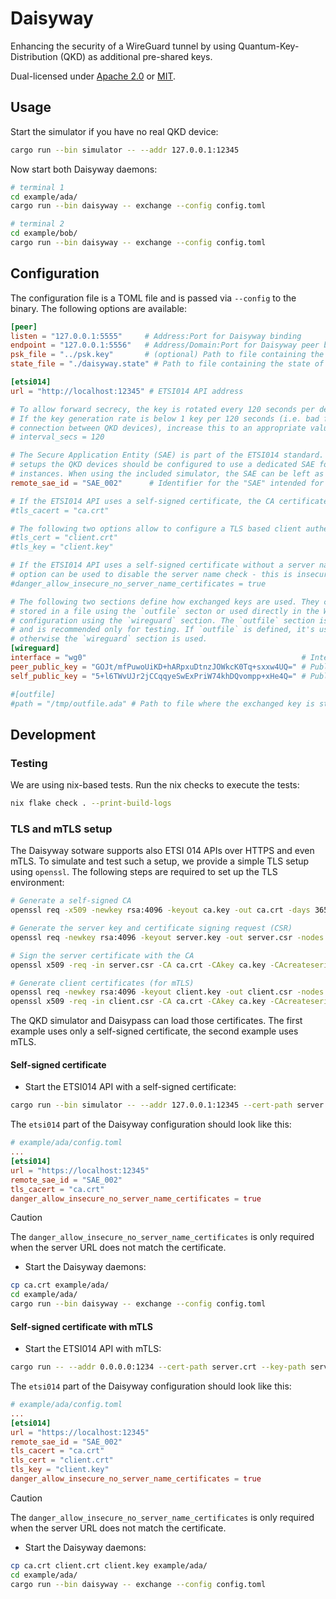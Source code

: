 # Daisyway

Enhancing the security of a WireGuard tunnel by using Quantum-Key-Distribution (QKD) as additional pre-shared keys.

Dual-licensed under [Apache 2.0](LICENSE-APACHE) or [MIT](LICENSE-MIT).

## Usage

Start the simulator if you have no real QKD device:

```bash
cargo run --bin simulator -- --addr 127.0.0.1:12345
```

Now start both Daisyway daemons:

```bash
# terminal 1
cd example/ada/
cargo run --bin daisyway -- exchange --config config.toml

# terminal 2
cd example/bob/
cargo run --bin daisyway -- exchange --config config.toml
```

## Configuration

The configuration file is a TOML file and is passed via `--config` to the binary. The following options are available:

```toml
[peer]
listen = "127.0.0.1:5555"     # Address:Port for Daisyway binding
endpoint = "127.0.0.1:5556"   # Address/Domain:Port for Daisyway peer binding
psk_file = "../psk.key"       # (optional) Path to file containing the pre-shared key
state_file = "./daisyway.state" # Path to file containing the state of the Daisyway

[etsi014]
url = "http://localhost:12345" # ETSI014 API address

# To allow forward secrecy, the key is rotated every 120 seconds per default.
# If the key generation rate is below 1 key per 120 seconds (i.e. bad fiber cable
# connection between QKD devices), increase this to an appropriate value.
# interval_secs = 120

# The Secure Application Entity (SAE) is part of the ETSI014 standard. In production
# setups the QKD devices should be configured to use a dedicated SAE for the Daisyway
# instances. When using the included simulator, the SAE can be left as is.
remote_sae_id = "SAE_002"      # Identifier for the "SAE" intended for communication

# If the ETSI014 API uses a self-signed certificate, the CA certificate can be provided
#tls_cacert = "ca.crt"

# The following two options allow to configure a TLS based client authentification
#tls_cert = "client.crt"
#tls_key = "client.key"

# If the ETSI014 API uses a self-signed certificate without a server name, the following
# option can be used to disable the server name check - this is insecure!
#danger_allow_insecure_no_server_name_certificates = true

# The following two sections define how exchanged keys are used. They can be
# stored in a file using the `outfile` secton or used directly in the WireGuard
# configuration using the `wireguard` section. The `outfile` section is optional
# and is recommended only for testing. If `outfile` is defined, it's used,
# otherwise the `wireguard` section is used.
[wireguard]
interface = "wg0"                                                # Interface name
peer_public_key = "GOJt/mfPuwoUiKD+hARpxuDtnzJOWkcK0Tq+sxxw4UQ=" # Public key of the peer
self_public_key = "5+l6TWvUJr2jCCqqyeSwExPriW74khDQvompp+xHe4Q=" # Public key of the self

#[outfile]
#path = "/tmp/outfile.ada" # Path to file where the exchanged key is stored
```

## Development

### Testing

We are using nix-based tests. Run the nix checks to execute the tests:

```bash
nix flake check . --print-build-logs
```

### TLS and mTLS setup

The Daisyway sotware supports also ETSI 014 APIs over HTTPS and even mTLS. To
simulate and test such a setup, we provide a simple TLS setup using `openssl`.
The following steps are required to set up the TLS environment:

```bash
# Generate a self-signed CA
openssl req -x509 -newkey rsa:4096 -keyout ca.key -out ca.crt -days 365 -nodes -subj "/CN=QKD_CA"

# Generate the server key and certificate signing request (CSR)
openssl req -newkey rsa:4096 -keyout server.key -out server.csr -nodes -subj "/CN=localhost"

# Sign the server certificate with the CA
openssl x509 -req -in server.csr -CA ca.crt -CAkey ca.key -CAcreateserial -out server.crt -days 365

# Generate client certificates (for mTLS)
openssl req -newkey rsa:4096 -keyout client.key -out client.csr -nodes -subj "/CN=client"
openssl x509 -req -in client.csr -CA ca.crt -CAkey ca.key -CAcreateserial -out client.crt -days 365
```

The QKD simulator and Daisypass can load those certificates. The first example uses only a self-signed certificate, the second example uses mTLS.

#### Self-signed certificate

* Start the ETSI014 API with a self-signed certificate:

```bash
cargo run --bin simulator -- --addr 127.0.0.1:12345 --cert-path server.crt --key-path server.key
```

The `etsi014` part of the Daisyway configuration should look like this:

```toml
# example/ada/config.toml
...
[etsi014]
url = "https://localhost:12345"
remote_sae_id = "SAE_002"
tls_cacert = "ca.crt"
danger_allow_insecure_no_server_name_certificates = true
```

> [!CAUTION]
> The `danger_allow_insecure_no_server_name_certificates` is only required when
> the server URL does not match the certificate.

* Start the Daisyway daemons:

```bash
cp ca.crt example/ada/
cd example/ada/
cargo run --bin daisyway -- exchange --config config.toml
```

#### Self-signed certificate with mTLS

* Start the ETSI014 API with mTLS:

```bash
cargo run -- --addr 0.0.0.0:1234 --cert-path server.crt --key-path server.key --ca-path ca.crt
```

The `etsi014` part of the Daisyway configuration should look like this:

```toml
# example/ada/config.toml
...
[etsi014]
url = "https://localhost:12345"
remote_sae_id = "SAE_002"
tls_cacert = "ca.crt"
tls_cert = "client.crt"
tls_key = "client.key"
danger_allow_insecure_no_server_name_certificates = true
```

> [!CAUTION]
> The `danger_allow_insecure_no_server_name_certificates` is only required when
> the server URL does not match the certificate.

* Start the Daisyway daemons:

```bash
cp ca.crt client.crt client.key example/ada/
cd example/ada/
cargo run --bin daisyway -- exchange --config config.toml
```
